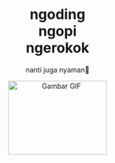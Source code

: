 <div align="center">
  <h1>ngoding <br/>
    ngopi <br/>
    ngerokok
  </h1>
  <p>nanti juga nyaman🙏</p>
  <img src = "https://img.pikbest.com/origin/10/11/63/17JpIkbEsTfaS.png!bwr800" alt="Gambar GIF" height = "150" width = "200"/>  
</div>